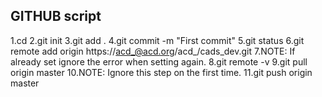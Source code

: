 ## GITHUB script

1.cd 
2.git init
3.git add .
4.git commit -m "First commit"
5.git status
6.git remote add origin https://acd_@acd.org/acd_/cads_dev.git
7.NOTE: If already set ignore the error when setting again.
8.git remote -v
9.git pull origin master
10.NOTE: Ignore this step on the first time.
11.git push origin master

